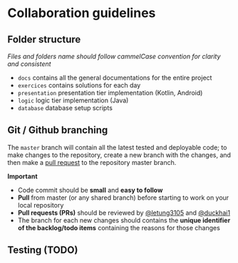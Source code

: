 # Collaboration guidelines


## Folder structure

*Files and folders name should follow cammelCase convention for clarity and consistent*

+ `docs` contains all the general documentations for the entire project
+ `exercices` contains solutions for each day
+ `presentation` presentation tier implementation (Kotlin, Android)
+ `logic` logic tier implementation (Java)
+ `database` database setup scripts


## Git / Github branching

The `master` branch will contain all the latest tested and deployable code; to make changes to the repository, create a new branch with the changes, and then make a [pull request](https://help.github.com/en/github/collaborating-with-issues-and-pull-requests/about-pull-requests) to the repository master branch.

**Important**
+ Code commit should be **small** and **easy to follow**
+ **Pull** from master (or any shared branch) before starting to work on your local repository
+ **Pull requests (PRs)** should be reviewed by [@letung3105](https://github.com/letung3105) and [@duckhai1](https://github.com/duckhai1)
+ The branch for each new changes should contains the **unique identifier of the backlog/todo items** containing the reasons for those changes

## Testing (TODO)
